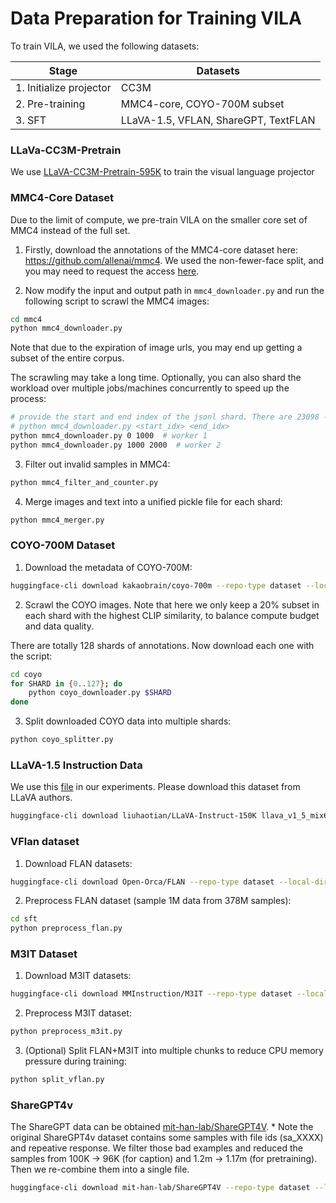 
# Data Preparation for Training VILA

To train VILA, we used the following datasets:

| Stage                   | Datasets                    |
| ----------------------- | --------------------------- |
| 1. Initialize projector | CC3M                         |
| 2. Pre-training         | MMC4-core, COYO-700M subset |
| 3. SFT                  | LLaVA-1.5, VFLAN, ShareGPT, TextFLAN      |

### LLaVa-CC3M-Pretrain
We use [LLaVA-CC3M-Pretrain-595K](https://huggingface.co/datasets/liuhaotian/LLaVA-CC3M-Pretrain-595K/blob/main/chat.json) to train the visual language projector


### MMC4-Core Dataset
Due to the limit of compute, we pre-train VILA on the smaller core set of MMC4 instead of the full set. 

1. Firstly, download the annotations of the MMC4-core dataset here: https://github.com/allenai/mmc4. We used the non-fewer-face split, and you may need to request the access [here](https://forms.gle/VYtcNY8aYaUANK9f8). 

2. Now modify the input and output path in `mmc4_downloader.py` and run the following script to scrawl the MMC4 images:
```bash
cd mmc4
python mmc4_downloader.py
```
Note that due to the expiration of image urls, you may end up getting a subset of the entire corpus. 

The scrawling may take a long time. Optionally, you can also shard the workload over multiple jobs/machines concurrently to speed up the process:

```bash
# provide the start and end index of the jsonl shard. There are 23098 - 14 shards totally
# python mmc4_downloader.py <start_idx> <end_idx>
python mmc4_downloader.py 0 1000  # worker 1
python mmc4_downloader.py 1000 2000  # worker 2
```

3. Filter out invalid samples in MMC4:

```bash
python mmc4_filter_and_counter.py
```

4. Merge images and text into a unified pickle file for each shard:

```bash
python mmc4_merger.py
```

### COYO-700M Dataset
1. Download the metadata of COYO-700M:
```bash
huggingface-cli download kakaobrain/coyo-700m --repo-type dataset --local-dir coyo-700m --local-dir-use-symlinks False
```

2. Scrawl the COYO images. Note that here we only keep a 20% subset in each shard with the highest CLIP similarity, to balance compute budget and data quality. 

There are totally 128 shards of annotations. Now download each one with the script:
```bash
cd coyo
for SHARD in {0..127}; do
    python coyo_downloader.py $SHARD  
done
```

3. Split downloaded COYO data into multiple shards:
```bash
python coyo_splitter.py
```

###  LLaVA-1.5 Instruction Data

We use this [file](https://huggingface.co/datasets/liuhaotian/LLaVA-Instruct-150K/blob/main/llava_v1_5_mix665k.json) in our experiments. Please download this dataset from LLaVA authors.

```bash
huggingface-cli download liuhaotian/LLaVA-Instruct-150K llava_v1_5_mix665k.json --repo-type dataset
```


### VFlan dataset
1. Download FLAN  datasets:

```bash
huggingface-cli download Open-Orca/FLAN --repo-type dataset --local-dir FLAN --local-dir-use-symlinks False
```

2. Preprocess FLAN dataset (sample 1M data from 378M samples):

```bash
cd sft
python preprocess_flan.py
```

### M3IT Dataset
1. Download M3IT datasets:

```bash
huggingface-cli download MMInstruction/M3IT --repo-type dataset --local-dir M3IT --local-dir-use-symlinks False
```

2. Preprocess M3IT dataset:

```bash
python preprocess_m3it.py
```

3. (Optional) Split FLAN+M3IT into multiple chunks to reduce CPU memory pressure during training:

```bash
python split_vflan.py
```

### ShareGPT4v

The ShareGPT data can be obtained [mit-han-lab/ShareGPT4V](https://huggingface.co/datasets/mit-han-lab/ShareGPT4V).
    * Note the original ShareGPT4v dataset contains some samples with file ids (sa_XXXX) and repeative response. We filter those bad examples and reduced the samples from 100K -> 96K (for caption) and 1.2m -> 1.17m (for pretraining). Then we re-combine them into a single file.

```bash
huggingface-cli download mit-han-lab/ShareGPT4V --repo-type dataset --local-dir coyo-700m --local-dir-use-symlinks False
```
